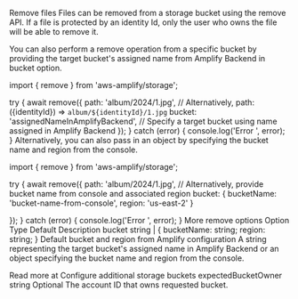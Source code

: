 Remove files
Files can be removed from a storage bucket using the remove API. If a file is protected by an identity Id, only the user who owns the file will be able to remove it.

You can also perform a remove operation from a specific bucket by providing the target bucket's assigned name from Amplify Backend in bucket option.

import { remove } from 'aws-amplify/storage';

try {
  await remove({ 
    path: 'album/2024/1.jpg',
    // Alternatively, path: ({identityId}) => `album/${identityId}/1.jpg`
    bucket: 'assignedNameInAmplifyBackend', // Specify a target bucket using name assigned in Amplify Backend
  });
} catch (error) {
  console.log('Error ', error);
}
Alternatively, you can also pass in an object by specifying the bucket name and region from the console.

import { remove } from 'aws-amplify/storage';

try {
  await remove({ 
    path: 'album/2024/1.jpg',
    // Alternatively, provide bucket name from console and associated region
    bucket: {
      bucketName: 'bucket-name-from-console',
      region: 'us-east-2'
    }

  });
} catch (error) {
  console.log('Error ', error);
}
More remove options
Option	Type	Default	Description
bucket	string |
{ bucketName: string;
region: string; }	Default bucket and region from Amplify configuration	A string representing the target bucket's assigned name in Amplify Backend or an object specifying the bucket name and region from the console.

Read more at Configure additional storage buckets
expectedBucketOwner	string	Optional	The account ID that owns requested bucket.